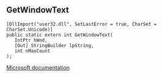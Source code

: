 ## GetWindowText

```
[DllImport("user32.dll", SetLastError = true, CharSet = CharSet.Unicode)]
public static extern int GetWindowText(
   IntPtr hWnd,
   [Out] StringBuilder lpString,
   int nMaxCount
);
```

[Microsoft documentation](https://docs.microsoft.com/en-us/windows/win32/api/winuser/nf-winuser-getwindowtext)
